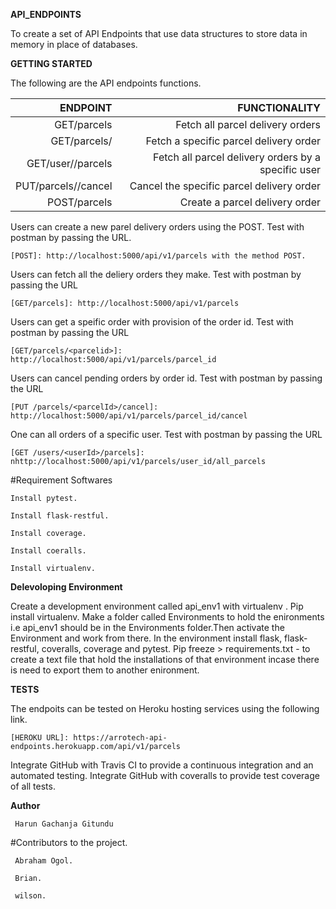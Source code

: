 **API_ENDPOINTS**

To create a set of API Endpoints that use data structures to store data in memory in place of databases.

**GETTING STARTED**


The following are the API endpoints functions.

| ENDPOINT                    | FUNCTIONALITY
|----------------------------:|--------------------------------------------------:|
|GET/parcels                  |Fetch all parcel delivery orders                   |      
|GET/parcels/<parcelid>       |Fetch a specific parcel delivery order             |
|GET/user/<userid>/parcels    |Fetch all parcel delivery orders by a specific user|
|PUT/parcels/<parcelid>/cancel|Cancel the specific parcel delivery order          |
|POST/parcels                 |Create a parcel delivery order                     |







Users can create a new parel delivery orders using the POST. Test with postman by passing the URL.

    [POST]: http://localhost:5000/api/v1/parcels with the method POST.



Users can fetch all the deliery orders they make. Test with postman by passing the URL 

    [GET/parcels]: http://localhost:5000/api/v1/parcels




Users can get a speific order with provision of the order id. Test with postman by passing the URL 

    [GET/parcels/<parcelid>]: http://localhost:5000/api/v1/parcels/parcel_id




Users can cancel pending orders by order id. Test with postman by passing the URL 

    [PUT /parcels/<parcelId>/cancel]: http://localhost:5000/api/v1/parcels/parcel_id/cancel



One can all orders of a specific user. Test with postman by passing the URL

    [GET /users/<userId>/parcels]: nhttp://localhost:5000/api/v1/parcels/user_id/all_parcels


#Requirement Softwares


    Install pytest.

    Install flask-restful.

    Install coverage.

    Install coeralls.

    Install virtualenv.




**Delevoloping Environment**


Create a development environment called api_env1 with virtualenv .
Pip install virtualenv. Make a folder called Environments to hold the enironments i.e api_env1 should be in the Environments folder.Then activate the Environment and work from there. In the environment install flask, flask-restful, coveralls, coverage and pytest. Pip freeze > requirements.txt - to create a text file that hold the installations of that environment incase there is need to export them to another enironment.


**TESTS**

The endpoits can be tested on Heroku hosting services using the following link.

    [HEROKU URL]: https://arrotech-api-endpoints.herokuapp.com/api/v1/parcels


Integrate GitHub with Travis CI to provide a continuous integration and an automated testing. Integrate GitHub with coveralls to provide test coverage of all tests.

**Author**

     Harun Gachanja Gitundu

#Contributors to the project.

     Abraham Ogol.

     Brian.

     wilson.

